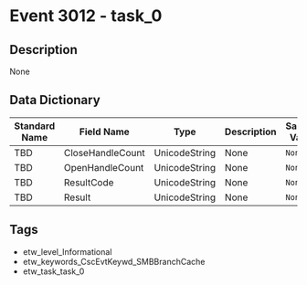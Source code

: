 # Event 3012 - task_0

## Description
None

## Data Dictionary
|Standard Name|Field Name|Type|Description|Sample Value|
|---|---|---|---|---|
|TBD|CloseHandleCount|UnicodeString|None|`None`|
|TBD|OpenHandleCount|UnicodeString|None|`None`|
|TBD|ResultCode|UnicodeString|None|`None`|
|TBD|Result|UnicodeString|None|`None`|

## Tags
* etw_level_Informational
* etw_keywords_CscEvtKeywd_SMBBranchCache
* etw_task_task_0